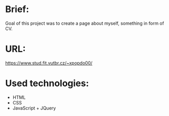 # Brief:
Goal of this project was to create a page about myself, something in form of CV.

# URL:
https://www.stud.fit.vutbr.cz/~xpopdo00/

# Used technologies:
- HTML
- CSS
- JavaScript + JQuery
